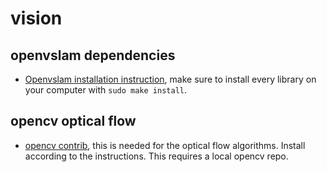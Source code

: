 # vision

## openvslam dependencies

* [Openvslam installation instruction](https://openvslam-community.readthedocs.io/en/latest/installation.html), make sure to install every library on your computer with `sudo make install`.

## opencv optical flow

* [opencv contrib](https://github.com/opencv/opencv_contrib), this is needed for the optical flow algorithms. Install according to the instructions. This requires a local opencv repo.
